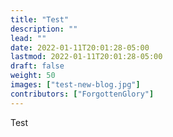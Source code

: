 ```yaml
---
title: "Test"
description: ""
lead: ""
date: 2022-01-11T20:01:28-05:00
lastmod: 2022-01-11T20:01:28-05:00
draft: false
weight: 50
images: ["test-new-blog.jpg"]
contributors: ["ForgottenGlory"]
---
```


Test